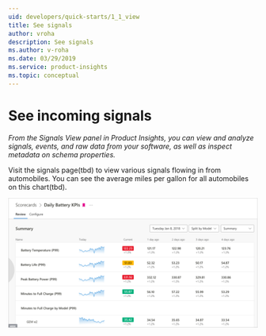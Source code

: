 ```yaml
---
uid: developers/quick-starts/1_1_view
title: See signals
author: vroha
description: See signals
ms.author: v-roha
ms.date: 03/29/2019
ms.service: product-insights
ms.topic: conceptual
---
```


# See incoming signals

_From the Signals View panel in Product Insights, you can view and analyze signals, events, and raw data from your software, as well as inspect metadata on schema properties._

Visit the signals page(tbd) to view various signals flowing in from automobiles. You can see the average miles per gallon for all automobiles on this chart(tbd). 

![December sales](dashboard.png)



